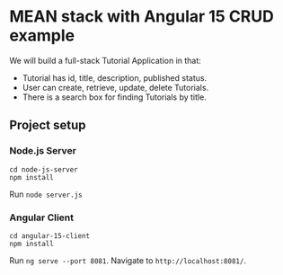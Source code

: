 # MEAN stack with Angular 15 CRUD example

We will build a full-stack Tutorial Application in that:
- Tutorial has id, title, description, published status.
- User can create, retrieve, update, delete Tutorials.
- There is a search box for finding Tutorials by title.


## Project setup

### Node.js Server
```
cd node-js-server
npm install
```
Run `node server.js`

### Angular Client
```
cd angular-15-client
npm install
```
Run `ng serve --port 8081`. Navigate to `http://localhost:8081/`.
